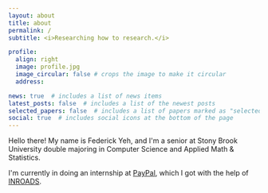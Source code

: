 ```yaml
---
layout: about
title: about
permalink: /
subtitle: <i>Researching how to research.</i>

profile:
  align: right
  image: profile.jpg
  image_circular: false # crops the image to make it circular
  address:

news: true  # includes a list of news items
latest_posts: false  # includes a list of the newest posts
selected_papers: false  # includes a list of papers marked as "selected={true}"
social: true  # includes social icons at the bottom of the page
---
```


Hello there! My name is Federick Yeh, and I'm a senior at Stony Brook University double majoring in Computer Science and Applied Math & Statistics.

I'm currently in doing an internship at [PayPal](https://www.paypal.com/), which I got with the help of [INROADS](https://inroads.org/).

